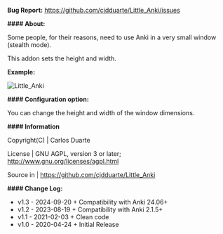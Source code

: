 <b>Bug Report:</b> https://github.com/cjdduarte/Little_Anki/issues

<b>#### About:</b>

Some people, for their reasons, need to use Anki in a very small window (stealth mode).

This addon sets the height and width.

<b>Example:</b>

<img src="https://i.ibb.co/0fHSfHH/image.png" alt="Little_Anki"><br>

<b>#### Configuration option:</b>

You can change the height and width of the window dimensions.

<b>#### Information</b>

Copyright(C)	| Carlos Duarte

License 		| GNU AGPL, version 3 or later; http://www.gnu.org/licenses/agpl.html

Source in 	| https://github.com/cjdduarte/Little_Anki

<b> #### Change Log:</b>

<ul>
  <li>v1.3 - 2024-09-20 + Compatibility with Anki 24.06+</li>
  <li>v1.2 - 2023-08-19 + Compatibility with Anki 2.1.5+</li>
  <li>v1.1 - 2021-02-03 + Clean code</li>
  <li>v1.0 - 2020-04-24	+ Initial Release</li>
</ul>

